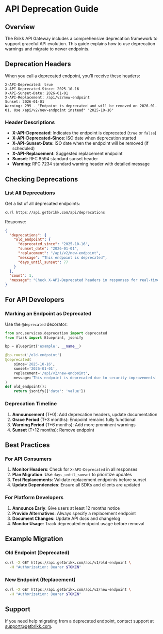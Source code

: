 # API Deprecation Guide

## Overview

The Brikk API Gateway includes a comprehensive deprecation framework to
support graceful API evolution. This guide explains how to use deprecation
warnings and migrate to newer endpoints.

## Deprecation Headers

When you call a deprecated endpoint, you'll receive these headers:

```http
X-API-Deprecated: true
X-API-Deprecated-Since: 2025-10-16
X-API-Sunset-Date: 2026-01-01
X-API-Replacement: /api/v2/new-endpoint
Sunset: 2026-01-01
Warning: 299 - "Endpoint is deprecated and will be removed on 2026-01-01. Use /api/v2/new-endpoint instead" "2025-10-16"
```

### Header Descriptions

- **X-API-Deprecated**: Indicates the endpoint is deprecated (`true` or `false`)
- **X-API-Deprecated-Since**: ISO date when deprecation started
- **X-API-Sunset-Date**: ISO date when the endpoint will be removed (if scheduled)
- **X-API-Replacement**: Suggested replacement endpoint
- **Sunset**: RFC 8594 standard sunset header
- **Warning**: RFC 7234 standard warning header with detailed message

## Checking Deprecations

### List All Deprecations

Get a list of all deprecated endpoints:

```bash
curl https://api.getbrikk.com/api/deprecations
```

Response:

```json
{
  "deprecations": {
    "old_endpoint": {
      "deprecated_since": "2025-10-16",
      "sunset_date": "2026-01-01",
      "replacement": "/api/v2/new-endpoint",
      "message": "This endpoint is deprecated",
      "days_until_sunset": 77
    }
  },
  "count": 1,
  "message": "Check X-API-Deprecated headers in responses for real-time warnings"
}
```

## For API Developers

### Marking an Endpoint as Deprecated

Use the `@deprecated` decorator:

```python
from src.services.deprecation import deprecated
from flask import Blueprint, jsonify

bp = Blueprint('example', __name__)

@bp.route('/old-endpoint')
@deprecated(
    since='2025-10-16',
    sunset='2026-01-01',
    replacement='/api/v2/new-endpoint',
    message='This endpoint is deprecated due to security improvements'
)
def old_endpoint():
    return jsonify({'data': 'value'})
```

### Deprecation Timeline

1. **Announcement** (T+0): Add deprecation headers, update documentation
2. **Grace Period** (T+3 months): Endpoint remains fully functional
3. **Warning Period** (T+6 months): Add more prominent warnings
4. **Sunset** (T+12 months): Remove endpoint

## Best Practices

### For API Consumers

1. **Monitor Headers**: Check for `X-API-Deprecated` in all responses
2. **Plan Migration**: Use `days_until_sunset` to prioritize updates
3. **Test Replacements**: Validate replacement endpoints before sunset
4. **Update Dependencies**: Ensure all SDKs and clients are updated

### For Platform Developers

1. **Announce Early**: Give users at least 12 months notice
2. **Provide Alternatives**: Always specify a replacement endpoint
3. **Document Changes**: Update API docs and changelog
4. **Monitor Usage**: Track deprecated endpoint usage before removal

## Example Migration

### Old Endpoint (Deprecated)

```bash
curl -X GET https://api.getbrikk.com/api/v1/old-endpoint \
  -H "Authorization: Bearer $TOKEN"
```

### New Endpoint (Replacement)

```bash
curl -X GET https://api.getbrikk.com/api/v2/new-endpoint \
  -H "Authorization: Bearer $TOKEN"
```

## Support

If you need help migrating from a deprecated endpoint, contact support at
<support@getbrikk.com>.
